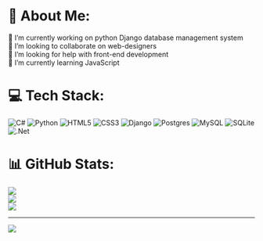 # 💫 About Me:
🔭 I’m currently working on python Django database management system<br>👯 I’m looking to collaborate on web-designers<br>🤝 I’m looking for help with front-end development<br>🌱 I’m currently learning JavaScript


# 💻 Tech Stack:
![C#](https://img.shields.io/badge/c%23-%23239120.svg?style=for-the-badge&logo=csharp&logoColor=white) ![Python](https://img.shields.io/badge/python-3670A0?style=for-the-badge&logo=python&logoColor=ffdd54) ![HTML5](https://img.shields.io/badge/html5-%23E34F26.svg?style=for-the-badge&logo=html5&logoColor=white) ![CSS3](https://img.shields.io/badge/css3-%231572B6.svg?style=for-the-badge&logo=css3&logoColor=white) ![Django](https://img.shields.io/badge/django-%23092E20.svg?style=for-the-badge&logo=django&logoColor=white) ![Postgres](https://img.shields.io/badge/postgres-%23316192.svg?style=for-the-badge&logo=postgresql&logoColor=white) ![MySQL](https://img.shields.io/badge/mysql-4479A1.svg?style=for-the-badge&logo=mysql&logoColor=white) ![SQLite](https://img.shields.io/badge/sqlite-%2307405e.svg?style=for-the-badge&logo=sqlite&logoColor=white) ![.Net](https://img.shields.io/badge/.NET-5C2D91?style=for-the-badge&logo=.net&logoColor=white)
# 📊 GitHub Stats:
![](https://github-readme-stats.vercel.app/api?username=MADNESSZ1RA&theme=radical&hide_border=false&include_all_commits=true&count_private=true)<br/>
![](https://nirzak-streak-stats.vercel.app/?user=MADNESSZ1RA&theme=radical&hide_border=false)<br/>
![](https://github-readme-stats.vercel.app/api/top-langs/?username=MADNESSZ1RA&theme=radical&hide_border=false&include_all_commits=true&count_private=true&layout=compact)

---
[![](https://visitcount.itsvg.in/api?id=MADNESSZ1RA&icon=0&color=0)](https://visitcount.itsvg.in)

<!-- Proudly created with GPRM ( https://gprm.itsvg.in ) -->
